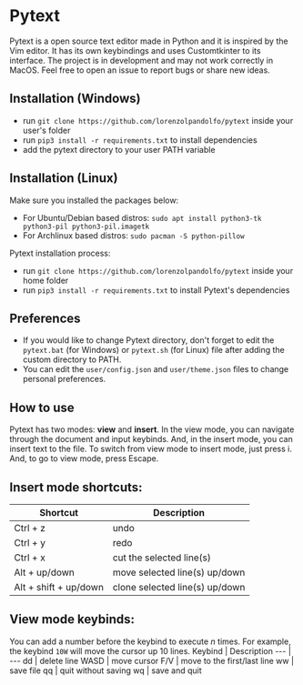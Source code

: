 # Pytext
Pytext is a open source text editor made in Python and it is inspired by the Vim editor. It has its own keybindings and uses Customtkinter to its interface. 
The project is in development and may not work correctly in MacOS. Feel free to open an issue to report bugs or share new ideas.

## Installation (Windows)
- run `git clone https://github.com/lorenzolpandolfo/pytext` inside your user's folder
- run `pip3 install -r requirements.txt` to install dependencies
- add the pytext directory to your user PATH variable

## Installation (Linux)
Make sure you installed the packages below:
- For Ubuntu/Debian based distros:
  `sudo apt install python3-tk python3-pil python3-pil.imagetk`
- For Archlinux based distros:
  `sudo pacman -S python-pillow`

Pytext installation process:
- run `git clone https://github.com/lorenzolpandolfo/pytext` inside your home folder
- run `pip3 install -r requirements.txt` to install Pytext's dependencies

## Preferences
- If you would like to change Pytext directory, don't forget to edit the `pytext.bat` (for Windows) or `pytext.sh` (for Linux) file after adding the custom directory to PATH.
- You can edit the `user/config.json` and `user/theme.json` files to change personal preferences.

## How to use
Pytext has two modes: **view** and **insert**.
In the view mode, you can navigate through the document and input keybinds.
And, in the insert mode, you can insert text to the file.
To switch from view mode to insert mode, just press i. And, to go to view mode, press Escape.

## Insert mode shortcuts:
Shortcut | Description
--- | --- 
Ctrl + z | undo
Ctrl + y | redo
Ctrl + x | cut the selected line(s)
Alt + up/down | move selected line(s) up/down
Alt + shift + up/down | clone selected line(s) up/down

## View mode keybinds:
You can add a number before the keybind to execute _n_ times. For example, the keybind `10W` will move the cursor up 10 lines.
Keybind | Description
--- | --- 
dd | delete line
WASD | move cursor
F/V | move to the first/last line
ww | save file
qq | quit without saving
wq | save and quit

